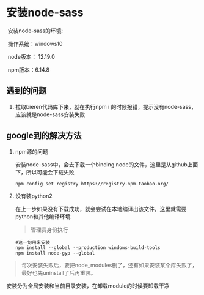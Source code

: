 # 安装node-sass

​	安装node-sass的环境: 

​		操作系统：windows10

​		node版本： 12.19.0

​		npm版本：6.14.8

## 遇到的问题

1. 拉取bieren代码库下来，就在执行npm i 的时候报错，提示没有node-sass，应该就是node-sass安装失败

## google到的解决方法

1. npm源的问题

   安装node-sass中，会去下载一个binding.node的文件，这里是从github上面下，所以可能会下载失败

   ~~~shell
   npm config set registry https://registry.npm.taobao.org/
   ~~~

   

2. 没有装python2

   在上一步如果没有下载成功，就会尝试在本地编译出该文件，这里就需要python和其他编译环境

   > 管理员身份执行

   ~~~shell
   #这一句用来安装
   npm install --global --production windows-build-tools
   npm install node-gyp --global
   ~~~

> 每次安装失败后，要把node_modules删了，还有如果安装某个库失败了，最好也先uninstall了后再重装。

安装分为全局安装和当前目录安装，在卸载module的时候要卸载干净